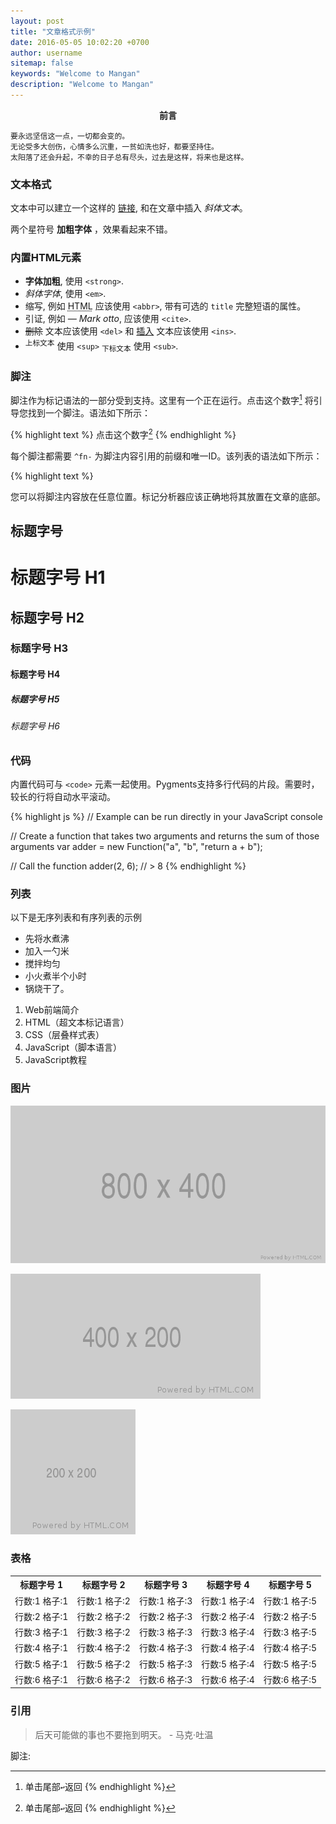 ```yaml
---
layout: post
title: "文章格式示例"
date: 2016-05-05 10:02:20 +0700
author: username
sitemap: false
keywords: "Welcome to Mangan"
description: "Welcome to Mangan"
---
```

<p align="center"><strong>前言</strong></p>

    要永远坚信这一点，一切都会变的。
    无论受多大创伤，心情多么沉重，一贫如洗也好，都要坚持住。
    太阳落了还会升起，不幸的日子总有尽头，过去是这样，将来也是这样。

### 文本格式
文本中可以建立一个这样的 <a href="#">链接</a>, 和在文章中插入 *斜体文本*。

两个星符号 **加粗字体** ，效果看起来不错。

### 内置HTML元素

- **字体加粗**, 使用 `<strong>`.
- *斜体字体*, 使用 `<em>`.
- 缩写, 例如 <abbr title="HyperText Markup Langage">HTML</abbr> 应该使用 `<abbr>`, 带有可选的 `title` 完整短语的属性。
- 引证, 例如 <cite>&mdash; Mark otto</cite>, 应该使用 `<cite>`.
- <del>删除</del> 文本应该使用 `<del>` 和 <ins>插入</ins> 文本应该使用 `<ins>`.
- <sup>上标文本</sup> 使用 `<sup>` <sub>下标文本</sub> 使用 `<sub>`.

### 脚注

脚注作为标记语法的一部分受到支持。这里有一个正在运行。点击这个数字[^fn-sample_footnote] 将引导您找到一个脚注。语法如下所示：

{% highlight text %}
点击这个数字[^fn-sample_footnote]
{% endhighlight %}

每个脚注都需要 `^fn-` 为脚注内容引用的前缀和唯一ID。该列表的语法如下所示：

{% highlight text %}
[^fn-sample_footnote]: 单击尾部`↩`返回
{% endhighlight %}

您可以将脚注内容放在任意位置。标记分析器应该正确地将其放置在文章的底部。

## 标题字号

# 标题字号 H1

## 标题字号 H2

### 标题字号 H3

#### 标题字号 H4

##### 标题字号 H5

###### 标题字号 H6

### 代码

内置代码可与 `<code>` 元素一起使用。Pygments支持多行代码的片段。需要时，较长的行将自动水平滚动。

{% highlight js %}
// Example can be run directly in your JavaScript console

// Create a function that takes two arguments and returns the sum of those arguments
var adder = new Function("a", "b", "return a + b");

// Call the function
adder(2, 6);
// > 8
{% endhighlight %}

### 列表

以下是无序列表和有序列表的示例

* 先将水煮沸
* 加入一勺米
* 搅拌均匀
* 小火煮半个小时
* 锅烧干了。



1.  Web前端简介
2.  HTML（超文本标记语言）
3.  CSS（层叠样式表）
4.  JavaScript（脚本语言）
5.  JavaScript教程

### 图片

![placeholder](/images/800x400.png "Large example image")

![placeholder](/images/400x200.png "Medium example image")

![placeholder](/images/200x200.png "Small example image")

### 表格

<table>
  <tr><th>标题字号 1</th><th>标题字号 2</th><th>标题字号 3</th><th>标题字号 4</th><th>标题字号 5</th></tr>
  <tr><td>行数:1 格子:1</td><td>行数:1 格子:2</td><td>行数:1 格子:3</td><td>行数:1 格子:4</td><td>行数:1 格子:5</td></tr>
  <tr><td>行数:2 格子:1</td><td>行数:2 格子:2</td><td>行数:2 格子:3</td><td>行数:2 格子:4</td><td>行数:2 格子:5</td></tr>
  <tr><td>行数:3 格子:1</td><td>行数:3 格子:2</td><td>行数:3 格子:3</td><td>行数:3 格子:4</td><td>行数:3 格子:5</td></tr>
  <tr><td>行数:4 格子:1</td><td>行数:4 格子:2</td><td>行数:4 格子:3</td><td>行数:4 格子:4</td><td>行数:4 格子:5</td></tr>
  <tr><td>行数:5 格子:1</td><td>行数:5 格子:2</td><td>行数:5 格子:3</td><td>行数:5 格子:4</td><td>行数:5 格子:5</td></tr>
  <tr><td>行数:6 格子:1</td><td>行数:6 格子:2</td><td>行数:6 格子:3</td><td>行数:6 格子:4</td><td>行数:6 格子:5</td></tr>
</table>

### 引用
> 后天可能做的事也不要拖到明天。 - 马克·吐温

脚注:

[^fn-sample_footnote]: 单击尾部`↩`返回。